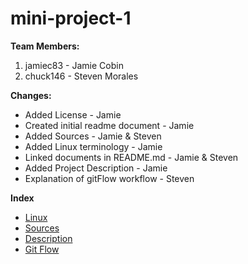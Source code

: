 # mini-project-1

**Team Members:**
1. jamiec83 - Jamie Cobin
2. chuck146 - Steven Morales

**Changes:**
* Added License - Jamie
* Created initial readme document - Jamie
* Added Sources - Jamie & Steven
* Added Linux terminology - Jamie
* Linked documents in README.md - Jamie & Steven
* Added Project Description - Jamie
* Explanation of gitFlow workflow - Steven

**Index**
* [Linux](Linux.md)
* [Sources](SOURCES.md)
* [Description](ProjectDescription.md)
* [Git Flow](git_commands_and_terminology.md)

